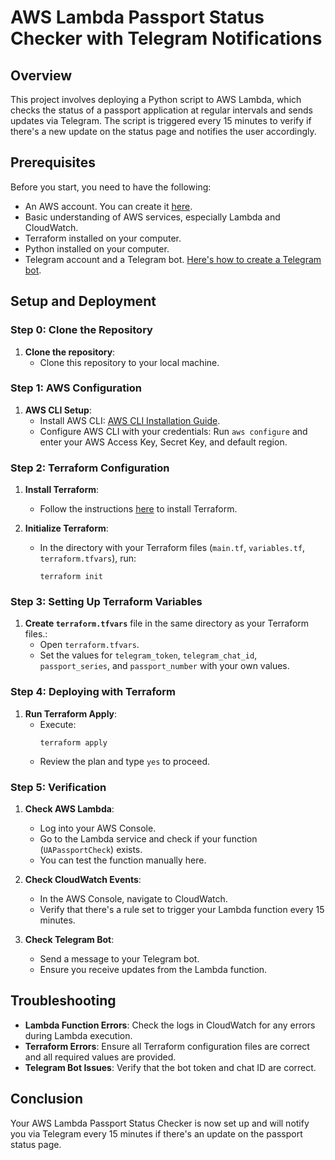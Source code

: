 
# AWS Lambda Passport Status Checker with Telegram Notifications

## Overview

This project involves deploying a Python script to AWS Lambda, which checks the status of a passport application at regular intervals and sends updates via Telegram. The script is triggered every 15 minutes to verify if there's a new update on the status page and notifies the user accordingly.

## Prerequisites

Before you start, you need to have the following:

- An AWS account. You can create it [here](https://portal.aws.amazon.com/billing/signup).
- Basic understanding of AWS services, especially Lambda and CloudWatch.
- Terraform installed on your computer.
- Python installed on your computer.
- Telegram account and a Telegram bot. [Here's how to create a Telegram bot](https://core.telegram.org/bots#6-botfather).

## Setup and Deployment

### Step 0: Clone the Repository

1. **Clone the repository**:
   - Clone this repository to your local machine.

### Step 1: AWS Configuration

1. **AWS CLI Setup**:
   - Install AWS CLI: [AWS CLI Installation Guide](https://aws.amazon.com/cli/).
   - Configure AWS CLI with your credentials: Run `aws configure` and enter your AWS Access Key, Secret Key, and default region.

### Step 2: Terraform Configuration

1. **Install Terraform**:
   - Follow the instructions [here](https://learn.hashicorp.com/tutorials/terraform/install-cli) to install Terraform.

2. **Initialize Terraform**:
   - In the directory with your Terraform files (`main.tf`, `variables.tf`, `terraform.tfvars`), run:
     ```
     terraform init
     ```

### Step 3: Setting Up Terraform Variables

1. **Create `terraform.tfvars`** file in the same directory as your Terraform files.:
   - Open `terraform.tfvars`.
   - Set the values for `telegram_token`, `telegram_chat_id`, `passport_series`, and `passport_number` with your own values.

### Step 4: Deploying with Terraform

1. **Run Terraform Apply**:
   - Execute:
     ```
     terraform apply
     ```
   - Review the plan and type `yes` to proceed.

### Step 5: Verification

1. **Check AWS Lambda**:
   - Log into your AWS Console.
   - Go to the Lambda service and check if your function (`UAPassportCheck`) exists.
   - You can test the function manually here.

2. **Check CloudWatch Events**:
   - In the AWS Console, navigate to CloudWatch.
   - Verify that there's a rule set to trigger your Lambda function every 15 minutes.

3. **Check Telegram Bot**:
   - Send a message to your Telegram bot.
   - Ensure you receive updates from the Lambda function.

## Troubleshooting

- **Lambda Function Errors**: Check the logs in CloudWatch for any errors during Lambda execution.
- **Terraform Errors**: Ensure all Terraform configuration files are correct and all required values are provided.
- **Telegram Bot Issues**: Verify that the bot token and chat ID are correct.

## Conclusion

Your AWS Lambda Passport Status Checker is now set up and will notify you via Telegram every 15 minutes if there's an update on the passport status page.
